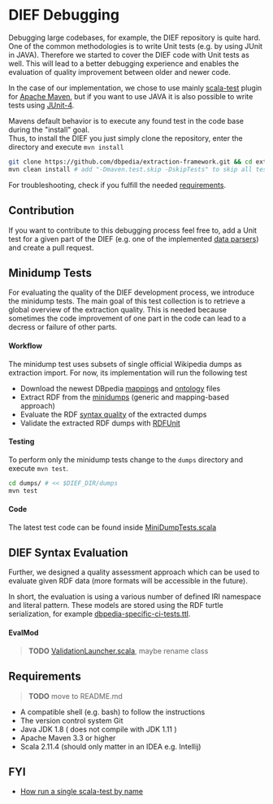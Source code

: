 # DIEF Debugging

Debugging large codebases, for example, the DIEF repository is quite hard.
One of the common methodologies is to write Unit tests (e.g. by using JUnit in JAVA).
Therefore we started to cover the DIEF code with Unit tests as well. 
This will lead to a better debugging experience and enables the evaluation of quality improvement between older and newer code. 

In the case of our implementation, we chose to use mainly [scala-test](http://www.scalatest.org/) plugin for [Apache Maven](https://maven.apache.org/), but if you want to use JAVA it is also possible to write tests using [JUnit-4](https://junit.org/junit4/).

Mavens default behavior is to execute any found test in the code base during the "install" goal. \
Thus, to install the DIEF you just simply clone the repository, enter the directory and execute `mvn install`

```bash
git clone https://github.com/dbpedia/extraction-framework.git && cd extraction-framework
mvn clean install # add "-Dmaven.test.skip -DskipTests" to skip all tests during the install goal
```

For troubleshooting, check if you fulfill the needed [requirements](#requirements).

## Contribution

If you want to contribute to this debugging process feel free to, add a Unit test for a given part of the DIEF (e.g. one of the implemented [data parsers](https://github.com/dbpedia/extraction-framework/tree/master/core/src/main/scala/org/dbpedia/extraction/dataparser)) and create a pull request.

## Minidump Tests

For evaluating the quality of the DIEF development process, we introduce the minidump tests.
The main goal of this test collection is to retrieve a global overview of the extraction quality. This is needed because sometimes the code improvement of one part in the code can lead to a decress or failure of other parts.

#### Workflow

The minidump test uses subsets of single official Wikipedia dumps as extraction import.
For now, its implementation will run the following test

* Download the newest DBpedia [mappings](http://mappings.dbpedia.org/index.php/Main_Page) and [ontology](https://github.com/dbpedia/ontology-tracker/tree/master/databus/dbpedia/ontology/dbo-snapshots) files
* Extract RDF from the [minidumps](`https://github.com/dbpedia/extraction-framework/tree/master/dump/src/test/resources/minidumps`) (generic and mapping-based approach)
* Evaluate the RDF [syntax quality](#dief-syntax-evaluation) of the extracted dumps
* Validate the extracted RDF dumps with [RDFUnit](https://github.com/AKSW/RDFUnit)

#### Testing

To perform only the minidump tests change to the `dumps` directory and execute `mvn test`.

```bash
cd dumps/ # << $DIEF_DIR/dumps
mvn test
```

#### Code

The latest test code can be found inside [MiniDumpTests.scala](https://github.com/dbpedia/extraction-framework/blob/master/dump/src/test/scala/org/dbpedia/extraction/dump/MinidumpTests.scala)

## DIEF Syntax Evaluation

Further, we designed a quality assessment approach which can be used to evaluate given RDF data (more formats will be accessible in the future).

In short, the evaluation is using a various number of defined IRI namespace and literal pattern. These models are stored using the RDF turtle serialization, for example [dbpedia-specific-ci-tests.ttl](https://github.com/dbpedia/extraction-framework/blob/master/dump/src/test/resources/dbpedia-specific-ci-tests.ttl).

#### EvalMod

> **TODO** [ValidationLauncher.scala](https://github.com/dbpedia/extraction-framework/blob/master/core/src/main/scala/org/dbpedia/validation/ValidationLauncher.scala), maybe rename class 

## Requirements 

> **TODO** move to README.md

* A compatible shell (e.g. bash) to follow the instructions
* The version control system Git
* Java JDK 1.8 ( does not compile with JDK 1.11 )
* Apache  Maven 3.3 or higher
* Scala 2.11.4 (should only matter in an IDEA e.g. Intellij)

## FYI

* [How run a single scala-test by name](https://stackoverflow.com/questions/24852484/how-to-run-a-single-test-in-scalatest-from-maven)




